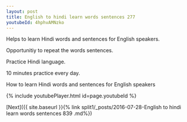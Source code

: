 ```yaml
---
layout: post
title: English to hindi learn words sentences 277 
youtubeId: 4hphvAMNzko
---
```

 
 
Helps to learn Hindi words and sentences for English speakers.

Opportunitiy to repeat the words sentences. 

Practice Hindi language. 
 
10 minutes practice every day. 
 
How to learn Hindi words and sentences for English speakers 
 
{% include youtubePlayer.html id=page.youtubeId %}
 
 
[Next]({{ site.baseurl }}{% link  split1/_posts/2016-07-28-English to hindi learn words sentences 839 .md%})
 
